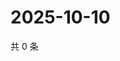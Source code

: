# 2025-10-10

共 0 条

<!-- BEGIN ZHIHUQUESTIONS -->
<!-- 最后更新时间 Fri Oct 10 2025 12:13:47 GMT+0800 (China Standard Time) -->

<!-- END ZHIHUQUESTIONS -->
